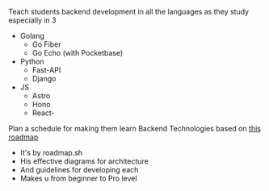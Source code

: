 
Teach students backend development in all the languages as they study especially in 3
- Golang 
	- Go Fiber
	- Go Echo (with Pocketbase)
- Python
	- Fast-API
	- Django 
- JS
	- Astro 
	- Hono
	- React-

Plan a schedule for making them learn Backend Technologies based on [this roadmap](https://roadmap.sh/backend/project-ideas)
- It's by roadmap.sh
- His effective diagrams for architecture
- And guidelines for developing each
- Makes u from beginner to Pro level
